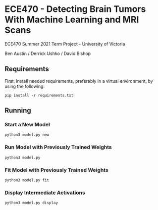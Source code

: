 # ECE470 - Detecting Brain Tumors With Machine Learning and MRI Scans

ECE470 Summer 2021 Term Project - University of Victoria

Ben Austin / Derrick Ushko / David Bishop

## Requirements

First, install needed requirements, preferably in a virtual environment, by using the following:

`pip install -r requirements.txt`

## Running

### Start a New Model

`python3 model.py new`

### Run Model with Previously Trained Weights

`python3 model.py`

### Fit Model with Previously Trained Weights

`python3 model.py fit`

### Display Intermediate Activations

`python3 model.py display`
